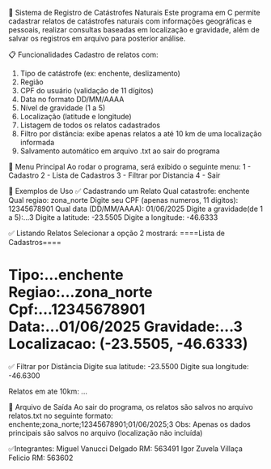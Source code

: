🛑 Sistema de Registro de Catástrofes Naturais
Este programa em C permite cadastrar relatos de catástrofes naturais com informações geográficas e pessoais, realizar consultas baseadas em localização e gravidade, além de salvar os registros em arquivo para posterior análise.

📋 Funcionalidades
Cadastro de relatos com:
  1. Tipo de catástrofe (ex: enchente, deslizamento)
  2. Região
  3. CPF do usuário (validação de 11 dígitos)
  4. Data no formato DD/MM/AAAA
  5. Nível de gravidade (1 a 5)
  6. Localização (latitude e longitude)
  7. Listagem de todos os relatos cadastrados
  8. Filtro por distância: exibe apenas relatos a até 10 km de uma localização informada
  9. Salvamento automático em arquivo .txt ao sair do programa

📌 Menu Principal
Ao rodar o programa, será exibido o seguinte menu:
1 - Cadastro
2 - Lista de Cadastros
3 - Filtrar por Distancia
4 - Sair

🧠 Exemplos de Uso
✅ Cadastrando um Relato
Qual catastrofe: enchente
Qual regiao: zona_norte
Digite seu CPF (apenas numeros, 11 digitos): 12345678901
Qual data (DD/MM/AAAA): 01/06/2025
Digite a gravidade(de 1 a 5):...3
Digite a latitude: -23.5505
Digite a longitude: -46.6333

✅ Listando Relatos
Selecionar a opção 2 mostrará:
====Lista de Cadastros====

Tipo:...enchente
Regiao:...zona_norte
Cpf:...12345678901
Data:...01/06/2025
Gravidade:...3
Localizacao: (-23.5505, -46.6333)
===========================

✅ Filtrar por Distância
Digite sua latitude: -23.5500
Digite sua longitude: -46.6300

Relatos em ate 10km:
...

💾 Arquivo de Saída
Ao sair do programa, os relatos são salvos no arquivo relatos.txt no seguinte formato:
enchente;zona_norte;12345678901;01/06/2025;3
Obs: Apenas os dados principais são salvos no arquivo (localização não incluída)

✅Integrantes:
Miguel Vanucci Delgado RM: 563491
Igor Zuvela Villaça Felicio RM: 563602
